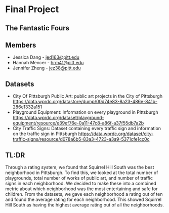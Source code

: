 # Final Project
## The Fantastic Fours
## Members
  * Jessica Dang - jed163@pitt.edu
  * Hannah Mencer - hrm41@pitt.edu
  * Jennifer Zheng - jez38@pitt.edu  
## Datasets  
* City Of Pittsburgh Public Art: public art projects in the City of Pittsburgh https://data.wprdc.org/datastore/dump/00d74e83-8a23-486e-841b-286e1332a151 
* Playground Equipment: Information on every playground in Pittsburgh https://data.wprdc.org/dataset/playground-equipment/resource/e39ef76e-0a11-47c8-a86f-a37f55db7a2b 
* City Traffic Signs: Dataset containing every traffic sign and information on the traffic sign in Pittsburgh  https://data.wprdc.org/dataset/city-traffic-signs/resource/d078a6b5-83a3-4723-a3a9-5371cfe1cc0c
## TL:DR
Through a rating system, we found that Squirrel Hill South was the best neighborhood in Pittsburgh. To find this, we looked at the total number of playgrounds, total number of works of public art, and number of traffic signs in each neighborhood. We decided to make these into a combined metric about which neighborhood was the most entertaining and safe for children. From the datasets, we gave each neighborhood a rating out of ten and found the average rating for each neighborhood. This showed Squirrel Hill South as having the highest average rating out of all the neighborhoods.
